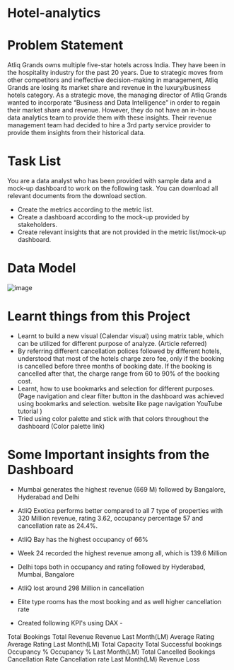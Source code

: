 # Hotel-analytics

# Problem Statement
Atliq Grands owns multiple five-star hotels across India. They have been in the hospitality industry for the past 20 years. Due to strategic moves from other competitors and ineffective decision-making in management, Atliq Grands are losing its market share and revenue in the luxury/business hotels category. As a strategic move, the managing director of Atliq Grands wanted to incorporate “Business and Data Intelligence” in order to regain their market share and revenue. However, they do not have an in-house data analytics team to provide them with these insights.
Their revenue management team had decided to hire a 3rd party service provider to provide them insights from their historical data.

# Task List
You are a data analyst who has been provided with sample data and a mock-up dashboard to work on the following task. You can download all relevant documents from the download section.

- Create the metrics according to the metric list.
- Create a dashboard according to the mock-up provided by stakeholders.
- Create relevant insights that are not provided in the metric list/mock-up dashboard.

# Data Model

![image](https://user-images.githubusercontent.com/114512832/196050626-46a8cf29-0376-4b4f-bef1-b841e176dbfa.png)

# Learnt things from this Project
- Learnt to build a new visual (Calendar visual) using matrix table, which can be utilized for different purpose of analyze. (Article referred)
- By referring different cancellation polices followed by different hotels, understood that most of the hotels charge zero fee, only if the booking is cancelled before three months of booking date. If the booking is cancelled after that, the charge range from 60 to 90% of the booking cost.
- Learnt, how to use bookmarks and selection for different purposes. (Page navigation and clear filter button in the dashboard was achieved using bookmarks and selection. website like page navigation YouTube tutorial )
- Tried using color palette and stick with that colors throughout the dashboard (Color palette link)

# Some Important insights from the Dashboard
- Mumbai generates the highest revenue (669 M) followed by Bangalore, Hyderabad and Delhi
- AtliQ Exotica performs better compared to all 7 type of properties with 320 Million revenue, rating 3.62, occupancy percentage 57 and cancellation rate as 24.4%.
- AtliQ Bay has the highest occupancy of 66%
- Week 24 recorded the highest revenue among all, which is 139.6 Million
- Delhi tops both in occupancy and rating followed by Hyderabad, Mumbai, Bangalore
- AtliQ lost around 298 Million in cancellation
- Elite type rooms has the most booking and as well higher cancellation rate

- Created following KPI's using DAX -

Total Bookings
Total Revenue
Revenue Last Month(LM)
Average Rating
Average Rating Last Month(LM)
Total Capacity
Total Successful bookings
Occupancy %
Occupancy % Last Month(LM)
Total Cancelled Bookings
Cancellation Rate
Cancellation rate Last Month(LM)
Revenue Loss



